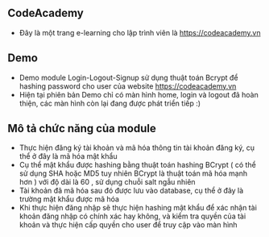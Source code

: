 CodeAcademy
--------------------------------------------------
- Đây là một trang e-learning cho lập trình viên là https://codeacademy.vn

Demo
---------------------------------------------------------------------------
- Demo module Login-Logout-Signup sử dụng thuật toán Bcrypt để hashing password cho user của website https://codeacademy.vn
- Hiện tại phiên bản Demo chỉ có màn hình home, login và logout đã hoàn thiện, các màn hình còn lại đang được phát triển tiếp :) 

Mô tả chức năng của module
--------------------------------------------------------------------------
- Thực hiện đăng ký tài khoản và mã hóa thông tin tài khoản đăng ký, cụ thể ở đây là mã hóa mật khẩu
- Cụ thể mật khẩu được hashing bằng thuật toán hashing BCrypt ( có thể sử dụng SHA hoặc MD5 tuy nhiên BCrypt là thuật toán mã hóa mạnh hơn ) với độ dài là 60 , sử dụng chuỗi salt ngẫu nhiên
- Tài khoản đã mã hóa sau đó được lưu vào database, cụ thể ở đây là trường mật khẩu được mã hóa
- Khi thực hiện đăng nhập sẽ thực hiện hashing mật khẩu để xác nhận tài khoản đăng nhập có chính xác hay không, và kiểm tra quyền của tài khoản và thực hiện cấp quyền cho user để truy cập vào màn hình